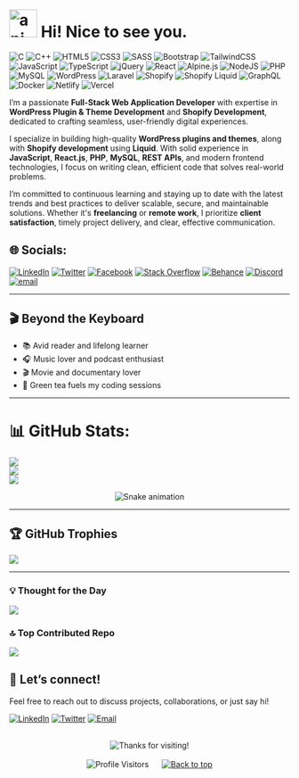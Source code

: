 # <img src="https://sabbir-noyon.github.io/assets/waving-hand.svg" alt="animated-waving-hand" width="50" height="50"> Hi! Nice to see you.

<!--
# Hi, I'm Sabbir Noyon 👋 -->

<!-- 👋 👋 👋 -->

![C](https://img.shields.io/badge/c-%2300599C.svg?style=for-the-badge&logo=c&logoColor=white) ![C++](https://img.shields.io/badge/c++-%2300599C.svg?style=for-the-badge&logo=c%2B%2B&logoColor=white) ![HTML5](https://img.shields.io/badge/html5-%23E34F26.svg?style=for-the-badge&logo=html5&logoColor=white) ![CSS3](https://img.shields.io/badge/css3-%231572B6.svg?style=for-the-badge&logo=css3&logoColor=white) ![SASS](https://img.shields.io/badge/SASS-hotpink.svg?style=for-the-badge&logo=SASS&logoColor=white) ![Bootstrap](https://img.shields.io/badge/bootstrap-%238511FA.svg?style=for-the-badge&logo=bootstrap&logoColor=white) ![TailwindCSS](https://img.shields.io/badge/tailwindcss-%2338B2AC.svg?style=for-the-badge&logo=tailwind-css&logoColor=white) ![JavaScript](https://img.shields.io/badge/javascript-%23323330.svg?style=for-the-badge&logo=javascript&logoColor=%23F7DF1E) ![TypeScript](https://img.shields.io/badge/typescript-%23007ACC.svg?style=for-the-badge&logo=typescript&logoColor=white) ![jQuery](https://img.shields.io/badge/jquery-%230769AD.svg?style=for-the-badge&logo=jquery&logoColor=white) ![React](https://img.shields.io/badge/react-%2320232a.svg?style=for-the-badge&logo=react&logoColor=%2361DAFB) ![Alpine.js](https://img.shields.io/badge/alpinejs-white.svg?style=for-the-badge&logo=alpinedotjs&logoColor=%238BC0D0) ![NodeJS](https://img.shields.io/badge/node.js-6DA55F?style=for-the-badge&logo=node.js&logoColor=white) ![PHP](https://img.shields.io/badge/php-%23777BB4.svg?style=for-the-badge&logo=php&logoColor=white) ![MySQL](https://img.shields.io/badge/mysql-4479A1.svg?style=for-the-badge&logo=mysql&logoColor=white) ![WordPress](https://img.shields.io/badge/WordPress-%23117AC9.svg?style=for-the-badge&logo=WordPress&logoColor=white) ![Laravel](https://img.shields.io/badge/laravel-%23FF2D20.svg?style=for-the-badge&logo=laravel&logoColor=white) ![Shopify](https://img.shields.io/badge/Shopify-96BF48?style=for-the-badge&logo=shopify&logoColor=white) ![Shopify Liquid](https://img.shields.io/badge/Shopify%20Liquid-%23007ACC.svg?style=for-the-badge&logo=shopify&logoColor=white) ![GraphQL](https://img.shields.io/badge/-GraphQL-E10098?style=for-the-badge&logo=graphql&logoColor=white) ![Docker](https://img.shields.io/badge/docker-%230db7ed.svg?style=for-the-badge&logo=docker&logoColor=white) ![Netlify](https://img.shields.io/badge/netlify-%23000000.svg?style=for-the-badge&logo=netlify&logoColor=#00C7B7) ![Vercel](https://img.shields.io/badge/vercel-%23000000.svg?style=for-the-badge&logo=vercel&logoColor=white)

<!--
![Git](https://img.shields.io/badge/git-%23F05033.svg?style=for-the-badge&logo=git&logoColor=white) ![GitHub](https://img.shields.io/badge/github-%23121011.svg?style=for-the-badge&logo=github&logoColor=white) ![GitLab](https://img.shields.io/badge/gitlab-%23181717.svg?style=for-the-badge&logo=gitlab&logoColor=white) 
-->

I’m a passionate **Full-Stack Web Application Developer** with expertise in **WordPress Plugin & Theme Development** and **Shopify Development**, dedicated to crafting seamless, user-friendly digital experiences.

I specialize in building high-quality **WordPress plugins and themes**, along with **Shopify development** using **Liquid**. With solid experience in **JavaScript**, **React.js**, **PHP**, **MySQL**, **REST APIs**, and modern frontend technologies, I focus on writing clean, efficient code that solves real-world problems.

I’m committed to continuous learning and staying up to date with the latest trends and best practices to deliver scalable, secure, and maintainable solutions. Whether it's **freelancing** or **remote work**, I prioritize **client satisfaction**, timely project delivery, and clear, effective communication.


## 🌐 Socials:
[![LinkedIn](https://img.shields.io/badge/LinkedIn-%230077B5.svg?logo=linkedin&logoColor=white)](https://linkedin.com/in/sabbir-noyon) [![Twitter](https://img.shields.io/badge/Twitter-1DA1F2.svg?logo=twitter&logoColor=white)](https://x.com/sabbir_noyon_) [![Facebook](https://img.shields.io/badge/Facebook-%231877F2.svg?logo=Facebook&logoColor=white)](https://facebook.com/sabbir.noyon.online) [![Stack Overflow](https://img.shields.io/badge/-Stackoverflow-FE7A16?logo=stack-overflow&logoColor=white)](https://stackoverflow.com/users/22585604) [![Behance](https://img.shields.io/badge/Behance-1769ff?logo=behance&logoColor=white)](https://behance.net/sabbir-noyon) [![Discord](https://img.shields.io/badge/Discord-%237289DA.svg?logo=discord&logoColor=white)](https://discord.gg/hTKzmak) [![email](https://img.shields.io/badge/Email-D14836?logo=gmail&logoColor=white)](mailto:sabbir.noyon.001@gmail.com) 

---

## 🎬 Beyond the Keyboard

- 📚 Avid reader and lifelong learner  
- 🎧 Music lover and podcast enthusiast  
- 🎬 Movie and documentary lover  
- 🍵 Green tea fuels my coding sessions

---

# 📊 GitHub Stats:
![](https://github-readme-stats.vercel.app/api?username=sabbir-noyon&theme=dark&hide_border=false&include_all_commits=true&count_private=true)<br/>
![](https://nirzak-streak-stats.vercel.app/?user=sabbir-noyon&theme=dark&hide_border=false)<br/>
![](https://github-readme-stats.vercel.app/api/top-langs/?username=sabbir-noyon&theme=dark&hide_border=false&include_all_commits=true&count_private=true&layout=compact)

<!-- Snake Game -->
<div align = "center">
  <img src="https://profile-readme-generator.com/assets/snake.svg" alt="Snake animation" /> 
</div>

---

## 🏆 GitHub Trophies
![](https://github-profile-trophy.vercel.app/?username=sabbir-noyon&theme=radical&no-frame=false&no-bg=false&margin-w=4)

---
  
### 💡 Thought for the Day
![](https://quotes-github-readme.vercel.app/api?type=horizontal&theme=radical)

### 🔝 Top Contributed Repo
![](https://github-contributor-stats.vercel.app/api?username=sabbir-noyon&limit=5&theme=dark&combine_all_yearly_contributions=true)

## 🤝 Let’s connect!

Feel free to reach out to discuss projects, collaborations, or just say hi!

[![LinkedIn](https://img.shields.io/badge/LinkedIn-%230077B5.svg?logo=linkedin&logoColor=white)](https://linkedin.com/in/sabbir-noyon) [![Twitter](https://img.shields.io/badge/Twitter-1DA1F2.svg?logo=twitter&logoColor=white)](https://x.com/sabbir_noyon_) [![Email](https://img.shields.io/badge/Email-D14836.svg?logo=gmail&logoColor=white)](mailto:sabbir.noyon.001@gmail.com)

<br/>

<!--
<p align="center"> <img src="https://komarev.com/ghpvc/?username=sabbir-noyon&label=Profile%20views&color=0e75b6&style=flat" alt="sabbir-noyon" /> </p> 
-->

<!-- THANK YOU MESSAGE -->
<div align="center">
    <img alt="Thanks for visiting!" src="https://readme-typing-svg.demolab.com?font=Poppins&size=28&pause=1000&color=0A66C2&center=true&vCenter=true&width=350&lines=Thanks+for+your+visit!" >
</div>

<br/>

<!-- PROFILE VISITOR & BACK TO TOP  -->
<div align="center">
   <img src="https://api.visitorbadge.io/api/visitors?path=sabbir-noyon&label=Profile%20Visitors&countColor=%230A66C2" alt="Profile Visitors" /> 
   &nbsp;&nbsp;&nbsp;&nbsp;
   <a href="#top">
       <img src="https://img.shields.io/badge/Back%20to%20Top%20⬆️-0A66C2?style=for-the-badge&logoColor=white" alt="Back to top" />
   </a>
</div>
